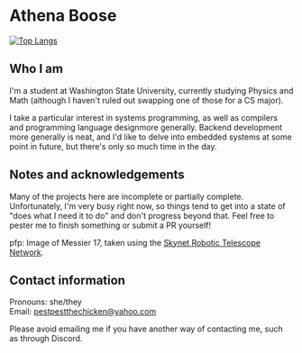 # Athena Boose

[![Top Langs](https://github-readme-stats.vercel.app/api/top-langs/?username=chickenspaceprogram&exclude_repo=wsu-game-jam-2024&bg_color=00000000)](https://github.com/anuraghazra/github-readme-stats)

## Who I am

I'm a student at Washington State University, currently studying Physics and Math (although I haven't ruled out swapping one of those for a CS major).

I take a particular interest in systems programming, as well as compilers and programming language designmore generally. Backend development more generally is neat, and I'd like to delve into embedded systems at some point in future, but there's only so much time in the day.

## Notes and acknowledgements

Many of the projects here are incomplete or partially complete. Unfortunately, I'm very busy right now, so things tend to get into a state of "does what I need it to do" and don't progress beyond that. Feel free to pester me to finish something or submit a PR yourself!

pfp: Image of Messier 17, taken using the [Skynet Robotic Telescope Network](https://skynet.unc.edu/).

## Contact information

Pronouns: she/they\
Email: <pestpestthechicken@yahoo.com>

Please avoid emailing me if you have another way of contacting me, such as through Discord.

